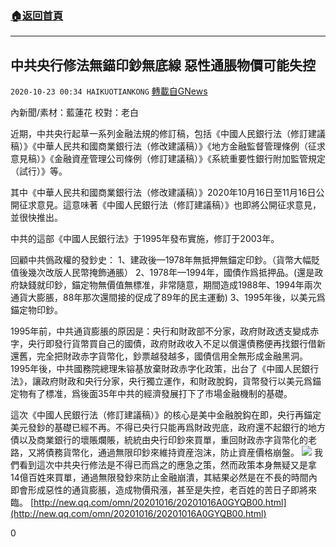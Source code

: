 ###  [:house:返回首頁](https://github.com/ourhimalayas/txt)
---

## 中共央行修法無錨印鈔無底線 惡性通脹物價可能失控
`2020-10-23 00:34 HAIKUOTIANKONG` [轉載自GNews](https://gnews.org/zh-hant/441600/)

內新聞/素材：藍蓮花
校對：老白

近期，中共央行起草一系列金融法規的修訂稿，包括《中國人民銀行法（修訂建議稿）》《中華人民共和國商業銀行法（修改建議稿）》《地方金融監督管理條例（征求意見稿）》《金融資産管理公司條例（修訂建議稿）》《系統重要性銀行附加監管規定（試行）》等。

其中《中華人民共和國商業銀行法（修改建議稿）》2020年10月16日至11月16日公開征求意見。這意味著《中國人民銀行法（修訂建議稿）》也即將公開征求意見，並很快推出。

中共的這部《中國人民銀行法》于1995年發布實施，修訂于2003年。

回顧中共僞政權的發鈔史：
1、建政後—1978年無抵押無錨定印鈔。（貨幣大幅貶值後幾次改版人民幣掩飾通脹）
2、1978年—1994年，國債作爲抵押品。(還是政府缺錢就印鈔，錨定物無價值無標准，非常隨意，期間造成1988年、1994年兩次通貨大膨脹，88年那次還間接的促成了89年的民主運動)
3、1995年後，以美元爲錨定物印鈔。

1995年前，中共通貨膨脹的原因是：央行和財政部不分家，政府財政透支變成赤字，央行即發行貨幣買自己的國債，政府財政收入不足以償還債務便再找銀行借新還舊，完全把財政赤字貨幣化，鈔票越發越多，國債信用全無形成金融黑洞。
1995年後，中共國務院總理朱镕基放棄財政赤字化政策，出台了《中國人民銀行法》，讓政府財政和央行分家，央行獨立運作，和財政脫鈎，貨幣發行以美元爲錨定物有了標准，爲後面35年中共的經濟發展打下了市場金融機制的基礎。

這次《中國人民銀行法（修訂建議稿）》的核心是美中金融脫鈎在即，央行再錨定美元發鈔的基礎已經不再。不得已央行只能再爲財政兜底，政府還不起銀行的地方債以及商業銀行的壞賬爛賬，統統由央行印鈔來買單，重回財政赤字貨幣化的老路，又將債務貨幣化，通過無限印鈔來維持資産泡沫，防止資産價格崩盤。
![]()![](https://gnews-media-offload.s3.amazonaws.com/wp-content/uploads/2020/10/23002541/28.jpg)
我們看到這次中共央行修法是不得已而爲之的應急之策，然而政策本身無疑又是拿14億百姓來買單，通過無限發鈔來防止金融崩潰，其結果必然是在不長的時間內即會形成惡性的通貨膨脹，造成物價飛漲，甚至是失控，老百姓的苦日子即將來臨。
[http://new.qq.com/omn/20201016/20201016A0GYQB00.html](http://new.qq.com/omn/20201016/20201016A0GYQB00.html)

0
